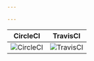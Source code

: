 ```yaml
---

---
```

| CircleCI | TravisCI |
| ------------ | ------------ |
| ![CircleCI](https://circleci.com/gh/wryyyyyyyy/pages_template.svg?style=shield) | ![TravisCI](https://travis-ci.com/wryyyyyyyy/pages_template.svg) |

